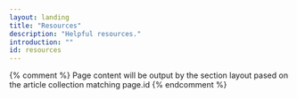 ```yaml
---
layout: landing
title: "Resources"
description: "Helpful resources."
introduction: ""
id: resources
---
```


{% comment %}
Page content will be output by the section layout pased on the article collection matching page.id
{% endcomment %}
